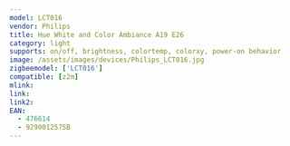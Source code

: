 ```yaml
---
model: LCT016
vendor: Philips
title: Hue White and Color Ambiance A19 E26
category: light
supports: on/off, brightness, colortemp, colorxy, power-on behavior
image: /assets/images/devices/Philips_LCT016.jpg
zigbeemodel: ['LCT016'] 
compatible: [z2m]
mlink: 
link: 
link2: 
EAN: 
  - 476614
  - 9290012575B
---
```

